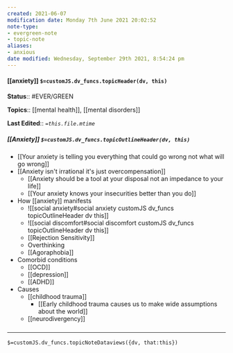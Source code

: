```yaml
---
created: 2021-06-07
modification date: Monday 7th June 2021 20:02:52
note-type:
- evergreen-note
- topic-note
aliases:
- anxious
date modified: Wednesday, September 29th 2021, 8:54:24 pm
---
```


#### [[anxiety]] `$=customJS.dv_funcs.topicHeader(dv, this)`

**Status**:: #EVER/GREEN

**Topics**::  [[mental health]], [[mental disorders]]

**Last Edited**:: *`=this.file.mtime`*

##### [[Anxiety]] `$=customJS.dv_funcs.topicOutlineHeader(dv, this)`

- [[Your anxiety is telling you everything that could go wrong not what will go wrong]]
- [[Anxiety isn't irrational it's just overcompensation]]
	- [[Anxiety should be a tool at your disposal not an impedance to your life]]
	- [[Your anxiety knows your insecurities better than you do]]
- How [[anxiety]] manifests
	- ![[social anxiety#social anxiety customJS dv_funcs topicOutlineHeader dv this]]
	- ![[social discomfort#social discomfort customJS dv_funcs topicOutlineHeader dv this]]
	- [[Rejection Sensitivity]]
	- Overthinking
	- [[Agoraphobia]]
- Comorbid conditions
	- [[OCD]]
	- [[depression]]
	- [[ADHD]]
- Causes
	- [[childhood trauma]]
		- [[Early childhood trauma causes us to make wide assumptions about the world]]
	- [[neurodivergency]]


### <hr class="dataviews"/>

`$=customJS.dv_funcs.topicNoteDataviews({dv, that:this})`
